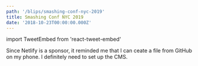 ```yaml
---
path: '/blips/smashing-conf-nyc-2019'
title: Smashing Conf NYC 2019
date: '2018-10-23T00:00:00.000Z'
---
```


import TweetEmbed from 'react-tweet-embed'

Since Netlify is a sponsor, it reminded me that I can ceate a file from GitHub on my phone. I definitely need to set up the CMS.

<TweetEmbed id="1054718176758509569" />
